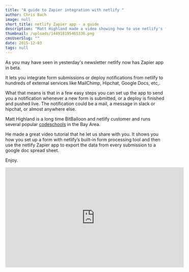 ```yaml
---
title: "A guide to Zapier integration with netlify "
author: Chris Bach
image: null
short_title: netlify Zapier app - a guide
description: "Matt Highland made a video showing how to use netlify's form processing and Zapier to automate all formsubmissions into google docs."
thumbnail: /uploads/144918195465336.png
cmsUserSlug: ""
date: 2015-12-03 
tags: null
---
```


As you may have seen in yesterday's newsletter netlify now has Zapier app in beta.

 It lets you integrate form submissions or deploy notifications from netlify to hundreds of external services like MailChimp, Hipchat, Google Docs, etc,.

 What that means is that in a few easy steps you can set up the app to send you a notification whenever a new form is submitted, or a deploy is finished and pushed live. The notification could be a mail, a message in slack or hipchat, or almost anywhere else.

 Matt Highland is a long time BitBalloon and netlify customer and runs several popular [codeschools](https://www.hackingtons.com/) in the Bay Area.

 He made a great video tutorial that he let us share with you. It shows you how you set up a form with netlify’s built-in form processing tool and then use the netlify Zapier app to export the data from every submission to a google doc spread sheet. 

Enjoy.

<iframe width="560" height="315" src="https://www.youtube.com/embed/vrrsH9DblSY" frameborder="0" allowfullscreen></iframe>

